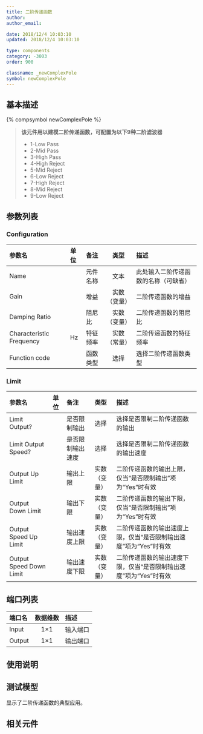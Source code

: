 ```yaml
---
title: 二阶传递函数
author: 
author_email:

date: 2018/12/4 10:03:10
updated: 2018/12/4 10:03:10

type: components
category: -3003
order: 900

classname: _newComplexPole
symbol: newComplexPole
---
```

## 基本描述
{% compsymbol newComplexPole %}

> **该元件用以建模二阶传递函数，可配置为以下9种二阶滤波器**
>   + 1-Low Pass
>  + 2-Mid Pass  
>  + 3-High Pass  
>  + 4-High Reject  
>  + 5-Mid Reject  
>  + 6-Low Reject  
>  + 7-High Reject  
>  + 8-Mid Reject  
>  + 9-Low Reject

## 参数列表
### Configuration
| 参数名 | 单位 | 备注 | 类型 | 描述 |
| :--- | :--- | :--- | :--: | :--- |
| Name |  | 元件名称 | 文本 | 此处输入二阶传递函数的名称（可缺省） |
| Gain |  | 增益 | 实数（变量） | 二阶传递函数的增益 |
| Damping Ratio |  | 阻尼比 | 实数（变量） | 二阶传递函数的阻尼比 |
| Characteristic Frequency | Hz | 特征频率 | 实数（常量） | 二阶传递函数的特征频率 |
| Function code |  | 函数类型 | 选择 | 选择二阶传递函数类型 |

### Limit
| 参数名 | 单位 | 备注 | 类型 | 描述 |
| :--- | :--- | :--- | :--: | :--- |
| Limit Output? |  | 是否限制输出 | 选择 | 选择是否限制二阶传递函数的输出 |
| Limit Output Speed? |  | 是否限制输出速度 | 选择 | 选择是否限制二阶传递函数的输出速度 |
| Output Up Limit |  | 输出上限 | 实数（变量） | 二阶传递函数的输出上限，仅当“是否限制输出”项为“Yes”时有效 |
| Output Down Limit |  | 输出下限 | 实数（变量） | 二阶传递函数的输出下限，仅当“是否限制输出”项为“Yes”时有效 |
| Output Speed Up Limit |  | 输出速度上限 | 实数（变量） | 二阶传递函数的输出速度上限，仅当“是否限制输出速度”项为“Yes”时有效 |
| Output Speed Down Limit |  | 输出速度下限 | 实数（变量） | 二阶传递函数的输出速度下限，仅当“是否限制输出速度”项为“Yes”时有效 |


## 端口列表

| 端口名 | 数据维数 | 描述 |
| :--- | :--:  | :--- |
| Input | 1×1 | 输入端口|                   
| Output | 1×1 | 输出端口|                   

## 使用说明


## 测试模型
[<test name>](<test link>)显示了二阶传递函数的典型应用。

## 相关元件


